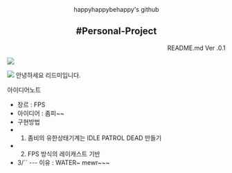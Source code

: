 <div align="center">happyhappybehappy's github </div>
<h2 div align="center">#Personal-Project</div></h2>
<div align="right"> README.md Ver .0.1</div>
    
<a href=6ns5wau73@gmail.com><img src="https://img.shields.io/badge/Gmail-FF0000?style=flat-square&logo=gmail&logoColor=white"/></a>

<img src="https://img.shields.io/badge/Firebase-FFCA28?style=flat-square&logo=firebase&logoColor=white"/>
안녕하세요 리드미입니다.


아이디어노트

- 장르 : FPS
- 아이디어 : 좀피~~
- 구현방법
- 1. 좀비의 유한상태기계는 IDLE PATROL DEAD 만들기
- 2. FPS 방식의 레이캐스트 기반
- 3/``
   --- 이유 : WATER~ mewr~~~
